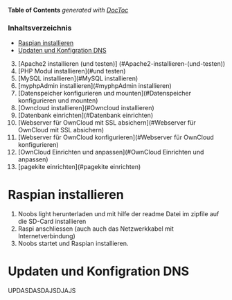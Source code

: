 **Table of Contents**  *generated with [DocToc](http://doctoc.herokuapp.com/)*

### Inhaltsverzeichnis
		
- [Raspian installieren](#Raspian-installieren)
- [Updaten und Konfigration DNS](#Updaten-und-Konfigration-DNS)
3. [Apache2 installieren (und testen)] (#Apache2-installieren-(und-testen))
4. [PHP Modul installieren](#und testen)
5. [MySQL installieren](#MySQL installieren)
6. [myphpAdmin installieren](#myphpAdmin installieren)
7. [Datenspeicher konfigurieren und mounten](#Datenspeicher konfigurieren und mounten)
8. [Owncloud installieren](#Owncloud installieren)
9. [Datenbank einrichten](#Datenbank einrichten)
10. [Webserver für OwnCloud mit SSL absichern](#Webserver für OwnCloud mit SSL absichern)
11. [Webserver für OwnCloud konfigurieren](#Webserver für OwnCloud konfigurieren)
12. [OwnCloud Einrichten und anpassen](#OwnCloud Einrichten und anpassen)
13. [pagekite einrichten](#pagekite einrichten)

# Raspian installieren

1. Noobs light herunterladen und mit hilfe der readme Datei im zipfile auf die SD-Card installieren
2. Raspi anschliessen (auch auch das Netzwerkkabel mit Internetverbindung)
3. Noobs startet und Raspian installieren.

# Updaten und Konfigration DNS

UPDASDASDAJSDJAJS

